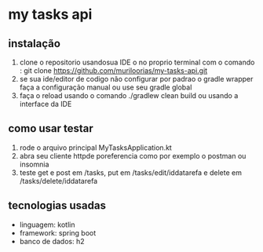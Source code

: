 # my tasks api
## instalação
1. clone o repositorio usandosua IDE o no proprio terminal com o comando : git clone https://github.com/muriloorias/my-tasks-api.git
2. se sua ide/editor de codigo não configurar por padrao o gradle wrapper faça a configuração manual ou use seu gradle global
3. faça o reload usando o comando ./gradlew clean build ou usando a interface da IDE

## como usar testar
1. rode o arquivo principal MyTasksApplication.kt
2. abra seu cliente httpde poreferencia como por exemplo o postman ou insomnia 
3. teste get e post em /tasks, put em /tasks/edit/iddatarefa e delete em /tasks/delete/iddatarefa

## tecnologias usadas
- linguagem: kotlin
- framework: spring boot
- banco de dados: h2
